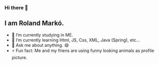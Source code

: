 ### Hi there 👋

## I am Roland Markó.


- 🔭 I’m currently studying in ME.
- 🌱 I’m currently learning Html, JS, Css, XML, Java (Spring), etc...
- 💬 Ask me about anything. 😄
- ⚡ Fun fact: Me and my friens are using funny looking animals as profile picture.


